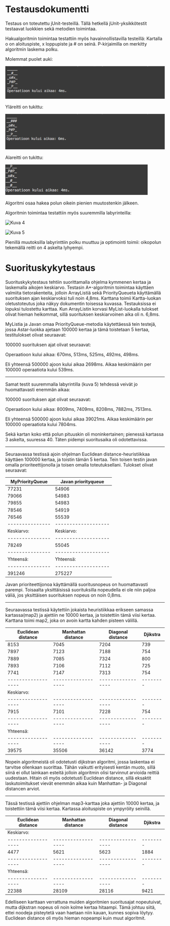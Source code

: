 # Testausdokumentti

Testaus on toteutettu jUnit-testeillä. Tällä hetkellä jUnit-yksikkötestit testaavat luokkien sekä metodien toimintaa.

Hakualgoritmin toimintaa testattiin myös havainnollistavilla testeillä:
Kartalla o on aloituspiste, x loppupiste ja # on seinä. P-kirjaimilla on merkitty algoritmin laskema polku.

Molemmat puolet auki:

![Kuva3](https://raw.githubusercontent.com/manuligit/TiraLabra/master/Docs/kuvat/pic3.png)

Yläreitti on tukittu:

![Kuva 1](https://raw.githubusercontent.com/manuligit/TiraLabra/master/Docs/kuvat/pic1.png)

Alareitti on tukittu:

![Kuva 2](https://raw.githubusercontent.com/manuligit/TiraLabra/master/Docs/kuvat/pic2.png)

Algoritmi osaa hakea polun oikein pienien muutostenkin jälkeen. 

Algoritmin toimintaa testattiin myös suuremmilla labyrinteilla:

![Kuva 4](https://raw.githubusercontent.com/manuligit/TiraLabra/master/Docs/kuvat/pic4.png)

![Kuva 5](https://raw.githubusercontent.com/manuligit/TiraLabra/master/Docs/kuvat/pic5.png)

Pienillä muutoksilla labyrinttiin polku muuttuu ja optimointi toimii: oikopolun tekemällä reitti on 4 askelta lyhyempi.


# Suorituskykytestaus

Suorituskykytestaus tehtiin suorittamalla ohjelma kymmenen kertaa ja laskemalla aikojen keskiarvo. Testasin A*-algoritmin toimintaa käyttäen valmiita tietorakenteita, jolloin ArrayListiä sekä PriorityQueueta käyttämällä suorituksen ajan keskiarvoksi tuli noin 4,8ms. 
Karttana toimii Kartta-luokan oletustoteutus joka näkyy dokumentin toisessa kuvassa. Testauksissa ei lopuksi tulostettu karttaa.
Kun ArrayListin korvasi MyList-luokalla tulokset olivat hieman heikommat, sillä suorituksen keskiarvoinen aika oli n. 6,8ms.


MyListia ja Javan omaa PriorityQueue-metodia käytettäessä tein testejä, jossa Astar-luokka ajetaan 100000 kertaa ja tämä toistetaan 5 kertaa, testitulokset olivat seuraavat:

100000 suorituksen ajat olivat seuraavat:

Operaatioon kului aikaa: 670ms, 513ms, 525ms, 492ms, 498ms.

Eli yhteensä 500000 ajoon kului aikaa 2698ms.
Aikaa keskimäärin per 100000 operaatiota kului 539ms.

***

Samat testit suuremmalla labyrintilla (kuva 5) tehdessä veivät jo huomattavasti enemmän aikaa:

100000 suorituksen ajat olivat seuraavat:

Operaatioon kului aikaa: 8009ms, 7409ms, 8208ms, 7882ms, 7513ms.

Eli yhteensä 500000 ajoon kului aikaa 39021ms.
Aikaa keskimäärin per 100000 operaatiota kului 7804ms.

Sekä kartan koko että polun pituuskin oli moninkertainen; pienessä kartassa 3 askelta, suuressa 40. Täten pidempi suoritusaika oli odotettavissa.

***

Seuraavassa testissä ajoin ohjelman Euclidean distance-heuristiikkaa käyttäen 100000 kertaa, ja toistin tämän 5 kertaa. Tein toisen testin javan omalla prioriteettijonolla ja toisen omalla toteutuksellani. Tulokset olivat seuraavat:

| MyPriorityQueue | Javan priorityqueue |
|-----------------|---------------------|
| 77231           | 54906               |
| 79066           | 54983               |
| 79855           | 54983               |
| 78546           | 54919               |
| 76546           | 55539               |
| --------------- | ------------------- |
| Keskiarvo:      | Keskiarvo:          |
| --------------- | ------------------- |
| 78249           | 55045               |
| --------------- | ------------------- |
| Yhteensä:       | Yhteensä:           |
| --------------- | ------------------- |
| 391246          | 275227              |


Javan prioriteettijonoa käyttämällä suoritusnopeus on huomattavasti parempi. Toisaalta yksittäisissä suorituksilla nopeudella ei ole niin paljoa väliä, jos yksittäisen suorituksen nopeus on noin 0,8ms.

***

Seuraavassa testissä käytettiin jokaista heuristiikkaa erikseen samassa kartassa(map2) ja ajettiin ne 10000 kertaa, ja toistettiin tämä viisi kertaa. Karttana toimi map2, joka on avoin kartta kahden pisteen välillä.


| Euclidean distance | Manhattan distance | Diagonal distance | Djikstra
| ------------------ | ------------------ | ----------------- | --------
| 8153               | 7045               | 7204              | 739
| 7897               | 7123               | 7188              | 754
| 7889               | 7085               | 7324              | 800
| 7893               | 7106               | 7112              | 725
| 7741               | 7147               | 7313              | 754
| ------------------ | ------------------ | ----------------- | --------
| Keskiarvo:
| ------------------ | ------------------ | ----------------- | --------
| 7915               | 7101               | 7228              | 754
| ------------------ | ------------------ | ----------------- | --------
| Yhteensä:
| ------------------ | ------------------ | ----------------- | --------
| 39575              | 35506              | 36142             | 3774

Nopein algoritmeistä oli odotetusti dijkstran algoritmi, jossa laskentaa ei tarvitse ollenkaan suorittaa. Tähän vaikutti erityisesti kentän muoto, sillä siinä ei ollut lainkaan esteitä jolloin algoritmin olisi tarvinnut arvioida reittiä uudestaan. Hitain oli myös odotetusti Euclidean distance, sillä eksaktit laskutoimitukset vievät enemmän aikaa kuin Manhattan- ja Diagonal distancen arviot.

***

Tässä testissä ajettiin ohjelman map3-karttaa joka ajettiin 10000 kertaa, ja toistettiin tämä viisi kertaa. Kartassa aloituspiste on ympyröity seinillä.

| Euclidean distance | Manhattan distance | Diagonal distance | Djikstra
| ------------------ | ------------------ | ----------------- | --------
| Keskiarvo:
| ------------------ | ------------------ | ----------------- | --------
| 4477               | 5621               | 5623              | 1884
| ------------------ | ------------------ | ----------------- | --------
| Yhteensä:
| ------------------ | ------------------ | ----------------- | --------
| 22388              | 28109              | 28116             | 9421

Edelliseen karttaan verrattuna muiden algoritmien suoritusajat nopeutuivat, mutta dijkstran nopeus oli noin kolme kertaa hitaampi. Tämä johtuu siitä, ettei noodeja pisteytetä vaan haetaan niin kauan, kunnes sopiva löytyy. Euclidean distance oli myös hieman nopeampi kuin muut algoritmit.